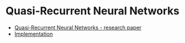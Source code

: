 # Quasi-Recurrent Neural Networks

* [Quasi-Recurrent Neural Networks - research paper](https://arxiv.org/abs/1611.01576)
* [Implementation](https://github.com/DingKe/nn_playground/tree/master/qrnn)

